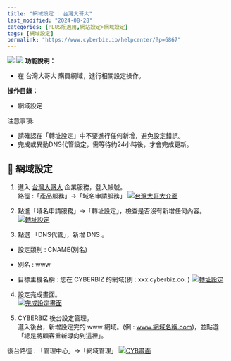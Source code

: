 ```yaml
---
title: "網域設定 : 台灣大哥大"
last_modified: "2024-08-28"
categories: [PLUS版適用,網站設定>網域設定]
tags: [網域設定]
permalink: "https://www.cyberbiz.io/helpcenter/?p=6867"
---
```


![](https://www.cyberbiz.io/helpcenter/wp-content/uploads/一般版3.png)
![](https://www.cyberbiz.io/helpcenter/wp-content/uploads/PLUS版3.png)
**功能說明：**  

* 在 台灣大哥大 購買網域，進行相關設定操作。

**操作目錄：**

* 網域設定

注意事項:  

* 請確認在「轉址設定」中不要進行任何新增，避免設定錯誤。
* 完成或異動DNS代管設定，需等待約24小時後，才會完成更新。



## 📌 網域設定



1. 進入 [台灣大哥大](https://domains.tfn.net.tw/domains/session/showConsoleIndex.do) 企業服務，登入帳號。  
路徑 :「產品服務」→「域名申請服務」 [![台灣大哥大介面](https://www.cyberbiz.io/support/wp-content/uploads/網域設定-台灣大哥大01.png)](https://www.cyberbiz.io/support/wp-content/uploads/網域設定-台灣大哥大01.png)



2. 點進「域名申請服務」→「轉址設定」，檢查是否沒有新增任何內容。  
[![轉址設定](https://www.cyberbiz.io/support/wp-content/uploads/網域設定-台灣大哥大02.png)](https://www.cyberbiz.io/support/wp-content/uploads/網域設定-台灣大哥大02.png)



3. 點選 「DNS代管」，新增 DNS 。   

* 設定類別 : CNAME(別名)
* 別名 : www  

* 目標主機名稱 : 您在 CYBERBIZ 的網域(例 : xxx.cyberbiz.co. )
[![轉址設定](https://www.cyberbiz.io/support/wp-content/uploads/網域設定-台灣大哥大03.png)](https://www.cyberbiz.io/support/wp-content/uploads/網域設定-台灣大哥大03.png)



4. 設定完成畫面。  
[![完成設定畫面](https://www.cyberbiz.io/support/wp-content/uploads/網域設定-台灣大哥大04.png)](https://www.cyberbiz.io/support/wp-content/uploads/網域設定-台灣大哥大04.png)



5. CYBERBIZ 後台設定管理。  
進入後台，新增設定完的 www 網域。(例 : www.網域名稱.com)，並點選「總是將顧客重新導向到這裡」。  

後台路徑 : 「管理中心」→「網域管理」 [![CYB畫面](https://www.cyberbiz.io/support/wp-content/uploads/網域設定-台灣大哥大05.png)](https://www.cyberbiz.io/support/wp-content/uploads/網域設定-台灣大哥大05.png)



